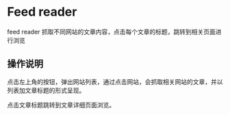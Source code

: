 # Feed reader
feed reader 抓取不同网站的文章内容，点击每个文章的标题，跳转到相关页面进行浏览

## 操作说明
点击左上角的按钮，弹出网站列表，通过点击网站，会抓取相关网站的文章，并以列表加文章标题的形式呈现。

点击文章标题跳转到文章详细页面浏览。
